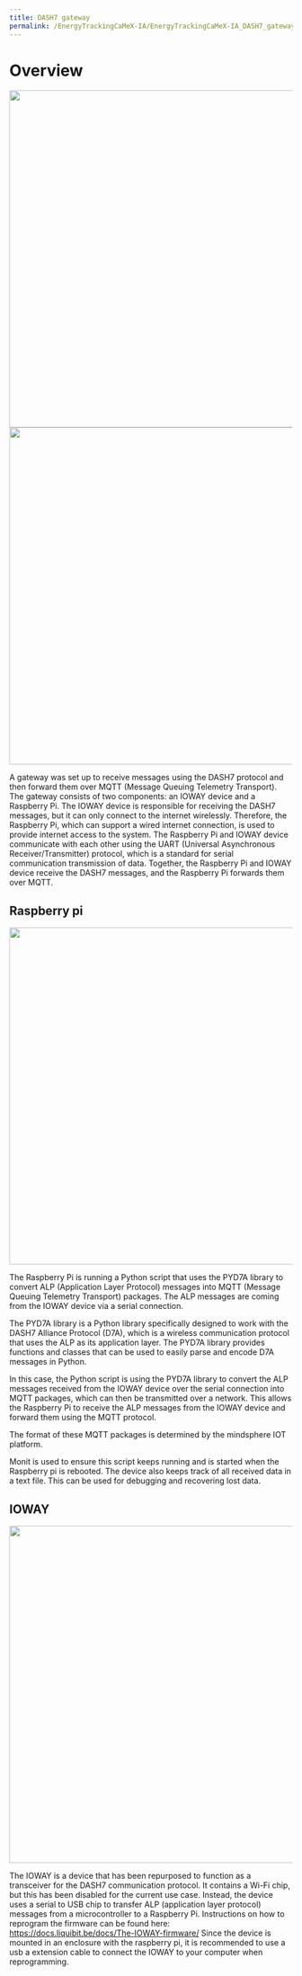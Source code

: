 ```yaml
---
title: DASH7 gateway
permalink: /EnergyTrackingCaMeX-IA/EnergyTrackingCaMeX-IA_DASH7_gateway/
---
```

# Overview

<img src="{{ site.baseurl }}\assets\img\energyTrackingCaMeX-IA\gateway1.jpg" width="600"/>
<img src="{{ site.baseurl }}\assets\img\energyTrackingCaMeX-IA\gateway2.jpg" width="600"/>

 A gateway was set up to receive messages using the DASH7 protocol and then forward them over MQTT (Message Queuing Telemetry Transport). The gateway consists of two components: an IOWAY device and a Raspberry Pi. The IOWAY device is responsible for receiving the DASH7 messages, but it can only connect to the internet wirelessly. Therefore, the Raspberry Pi, which can support a wired internet connection, is used to provide internet access to the system. The Raspberry Pi and IOWAY device communicate with each other using the UART (Universal Asynchronous Receiver/Transmitter) protocol, which is a standard for serial communication transmission of data. Together, the Raspberry Pi and IOWAY device receive the DASH7 messages, and the Raspberry Pi forwards them over MQTT.

## Raspberry pi 

<img src="{{ site.baseurl }}\assets\img\energyTrackingCaMeX-IA\rpi.jpg" width="600"/>

The Raspberry Pi is running a Python script that uses the PYD7A library to convert ALP (Application Layer Protocol) messages into MQTT (Message Queuing Telemetry Transport) packages. The ALP messages are coming from the IOWAY device via a serial connection.

The PYD7A library is a Python library specifically designed to work with the DASH7 Alliance Protocol (D7A), which is a wireless communication protocol that uses the ALP as its application layer. The PYD7A library provides functions and classes that can be used to easily parse and encode D7A messages in Python.

In this case, the Python script is using the PYD7A library to convert the ALP messages received from the IOWAY device over the serial connection into MQTT packages, which can then be transmitted over a network. This allows the Raspberry Pi to receive the ALP messages from the IOWAY device and forward them using the MQTT protocol.

The format of these MQTT packages is determined by the mindsphere IOT platform.

Monit is used to ensure this script keeps running and is started when the Raspberry pi is rebooted. The device also keeps track of all received data in a text file. This can be used for debugging and recovering lost data.

## IOWAY

<img src="{{ site.baseurl }}/assets/img/ioway.jpg" width="600"/>

The IOWAY is a device that has been repurposed to function as a transceiver for the DASH7 communication protocol. It contains a Wi-Fi chip, but this has been disabled for the current use case. Instead, the device uses a serial to USB chip to transfer ALP (application layer protocol) messages from a microcontroller to a Raspberry Pi. Instructions on how to reprogram the firmware can be found here: https://docs.liquibit.be/docs/The-IOWAY-firmware/
Since the device is mounted in an enclosure with the raspberry pi, it is recommended to use a usb a extension cable to connect the IOWAY to your computer when reprogramming.
